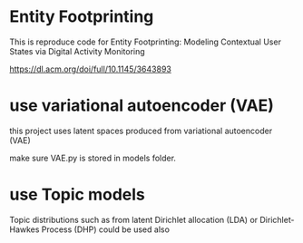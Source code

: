 # Entity Footprinting
This is reproduce code for Entity Footprinting: Modeling Contextual User States via Digital Activity Monitoring

https://dl.acm.org/doi/full/10.1145/3643893

# use variational autoencoder (VAE)
this project uses latent spaces produced from variational autoencoder (VAE)

make sure VAE.py is stored in models folder.

# use Topic models
Topic distributions such as from latent Dirichlet allocation (LDA) or Dirichlet-Hawkes Process (DHP) could be used also
